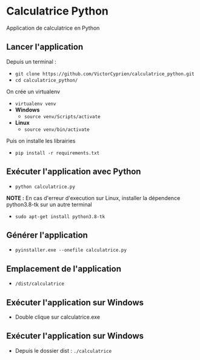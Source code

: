# Calculatrice Python
Application de calculatrice en Python

## Lancer l'application
Depuis un terminal :
* `git clone https://github.com/VictorCyprien/calculatrice_python.git`
* `cd calculatrice_python/`

On crée un virtualenv
* `virtualenv venv`
* __Windows__
    * `source venv/Scripts/activate`
* __Linux__
    * `source venv/bin/activate`

Puis on installe les librairies
* `pip install -r requirements.txt`

## Exécuter l'application avec Python
* `python calculatrice.py`

__NOTE :__ En cas d'erreur d'execution sur Linux, installer la dépendence python3.8-tk sur un autre terminal
* `sudo apt-get install python3.8-tk`

## Générer l'application
* `pyinstaller.exe --onefile calculatrice.py`

## Emplacement de l'application
* `/dist/calculatrice`

## Exécuter l'application sur Windows
* Double clique sur calculatrice.exe 

## Exécuter l'application sur Windows
* Depuis le dossier dist : `./calculatrice`
